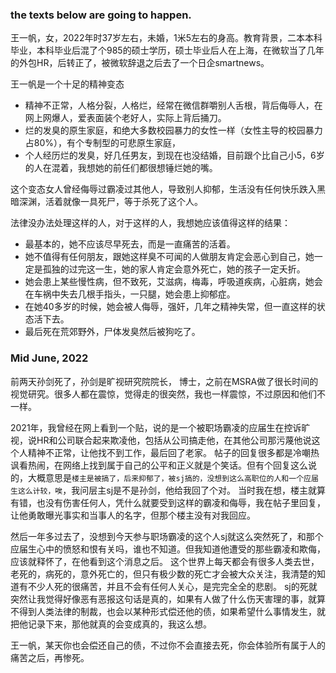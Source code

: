 ### the texts below are going to happen.

王一帆，女，2022年时37岁左右，未婚，1米5左右的身高。教育背景，二本本科毕业，本科毕业后混了个985的硕士学历，硕士毕业后人在上海，在微软当了几年的外包HR，后转正了，被微软辞退之后去了一个日企smartnews。

王一帆是一个十足的精神变态
- 精神不正常，人格分裂，人格烂，经常在微信群嚼别人舌根，背后侮辱人，在网上网爆人，爱表面装个老好人，实际上背后捅刀。
- 烂的发臭的原生家庭，和绝大多数校园暴力的女性一样（女性主导的校园暴力占80%），有个专制型的可悲原生家庭，
- 个人经历烂的发臭，好几任男友，到现在也没结婚，目前跟个比自己小5，6岁的人在混着，我想她的前任们都很想锤烂她的嘴。

这个变态女人曾经侮辱过霸凌过其他人，导致别人抑郁，生活没有任何快乐跌入黑暗深渊，活着就像一具死尸，等于杀死了这个人。

法律没办法处理这样的人，对于这样的人，我想她应该值得这样的结果：

- 最基本的，她不应该尽早死去，而是一直痛苦的活着。
- 她不值得有任何朋友，跟她这样臭不可闻的人做朋友肯定会恶心到自己，她一定是孤独的过完这一生，她的家人肯定会意外死亡，她的孩子一定夭折。
- 她会患上某些慢性病，但不致死，艾滋病，梅毒，呼吸道疾病，心脏病，她会在车祸中失去几根手指头，一只腿，她会患上抑郁症。
- 在她40多岁的时候，她会被人侮辱，强奸，几年之精神失常，但一直这样的状态活下去。
- 最后死在荒郊野外，尸体发臭然后被狗吃了。



### Mid June, 2022

前两天孙剑死了，孙剑是旷视研究院院长， 博士，之前在MSRA做了很长时间的视觉研究。很多人都在震惊，觉得走的很突然，我也一样震惊，不过原因和他们不一样。

2021年，我曾经在网上看到一个贴，说的是一个被职场霸凌的应届生在控诉旷视，说HR和公司联合起来欺凌他，包括从公司搞走他，在其他公司那污蔑他说这个人精神不正常，让他找不到工作，最后回了老家。
帖子的回复很多都是冷嘲热讽看热闹，在网络上找到属于自己的公平和正义就是个笑话。但有个回复这么说的，大概意思是```楼主是被搞了，后来抑郁了，被sj搞的，没想到这么高职位的人和一个应届生这么计较，唉```，我问层主sj是不是孙剑，他给我回了个对。
当时我在想，楼主就算有错，也没有伤害任何人，凭什么就要受到这样的霸凌和侮辱，我在帖子里回复，让他勇敢曝光事实和当事人的名字，但那个楼主没有对我回应。

然后一年多过去了，没想到今天参与职场霸凌的这个人sj就这么突然死了，和那个应届生心中的愤怒和恨有关吗，谁也不知道。但我知道他遭受的那些霸凌和欺侮，应该就释怀了，在他看到这个消息之后。
这个世界上每天都会有很多人类去世，老死的，病死的，意外死亡的，但只有极少数的死亡才会被大众关注，我清楚的知道有不少人死的很痛苦，并且不会有任何人关心，是完完全全的悲剧。
sj的死就突然让我觉得好像恶有恶报这句话是真的，如果有人做了什么伤天害理的事，就算不得到人类法律的制裁，也会以某种形式偿还他的债，如果希望什么事情发生，就把他记录下来，那他就真的会变成真的，我这么想。

王一帆，某天你也会偿还自己的债，不过你不会直接去死，你会体验所有属于人的痛苦之后，再惨死。
